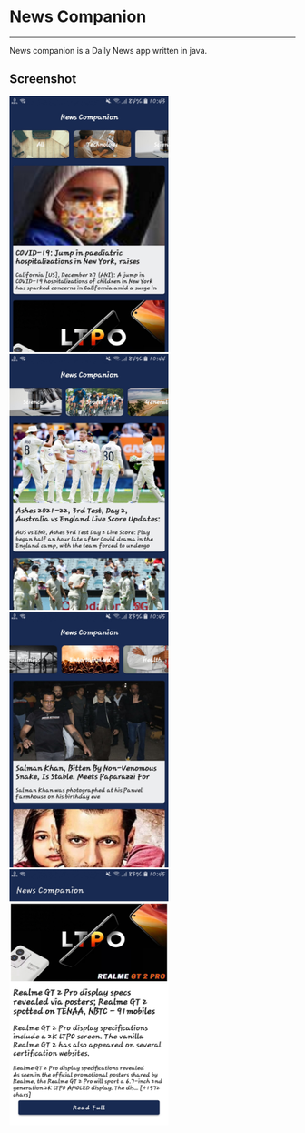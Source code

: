 # News Companion
----------------
News companion is a Daily News app written in java.

## Screenshot

<p float="left">
	<img src="screenshots\Screenshot_1.jpg" height="450" width="280" />
  <img src="screenshots\Screenshot_2.jpg" height="450" width="280" /></br>
  <img src="screenshots\Screenshot_3.jpg" height="450" width="280" />
  <img src="screenshots\Screenshot_4.jpg" height="450" width="280" />
</p>
